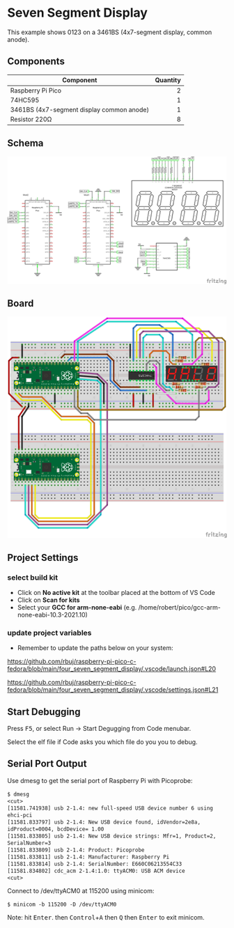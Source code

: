 # Seven Segment Display

This example shows 0123 on a 3461BS (4x7-segment display, common anode).

## Components

| Component                                  |  Quantity |
|--------------------------------------------|----------:|
| Raspberry Pi Pico                          |         2 |
| 74HC595                                    |         1 |
| 3461BS (4x7-segment display common anode)  |         1 |
| Resistor 220Ω                              |         8 |

## Schema
![seven segment display schema](doc/seven_segment_display_schem.png)

## Board

![seven segment display board](doc/seven_segment_display_bb.png)

## Project Settings

### select build kit

- Click on **No active kit** at the toolbar placed at the bottom of VS Code
- Click on **Scan for kits**
- Select your **GCC for arm-none-eabi** (e.g. /home/robert/pico/gcc-arm-none-eabi-10.3-2021.10)

### update project variables
- Remember to update the paths below on your system:

https://github.com/rbuj/raspberry-pi-pico-c-fedora/blob/main/four_seven_segment_display/.vscode/launch.json#L20

https://github.com/rbuj/raspberry-pi-pico-c-fedora/blob/main/four_seven_segment_display/.vscode/settings.json#L21

## Start Debugging

Press <kbd>F5</kbd>, or select Run -> Start Degugging from Code menubar.

Select the elf file if Code asks you which file do you you to debug.

## Serial Port Output

Use dmesg to get the serial port of Raspberry Pi with Picoprobe:
```
$ dmesg
<cut>
[11581.741938] usb 2-1.4: new full-speed USB device number 6 using ehci-pci
[11581.833797] usb 2-1.4: New USB device found, idVendor=2e8a, idProduct=0004, bcdDevice= 1.00
[11581.833805] usb 2-1.4: New USB device strings: Mfr=1, Product=2, SerialNumber=3
[11581.833809] usb 2-1.4: Product: Picoprobe
[11581.833811] usb 2-1.4: Manufacturer: Raspberry Pi
[11581.833814] usb 2-1.4: SerialNumber: E660C06213554C33
[11581.834802] cdc_acm 2-1.4:1.0: ttyACM0: USB ACM device
<cut>
```
Connect to /dev/ttyACM0 at 115200 using minicom:
```
$ minicom -b 115200 -D /dev/ttyACM0
```
Note: hit <kbd>Enter</kbd>. then <kbd>Control</kbd>+<kbd>A</kbd> then <kbd>Q</kbd> then <kbd>Enter</kbd> to exit minicom.
